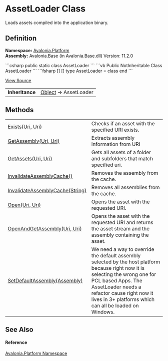 # AssetLoader Class


Loads assets compiled into the application binary.



## Definition
**Namespace:** <a href="N_Avalonia_Platform">Avalonia.Platform</a>  
**Assembly:** Avalonia.Base (in Avalonia.Base.dll) Version: 11.2.0

<Tabs groupId="api-code-preview">
<TabItem value="csharp" label="C#">
```csharp
public static class AssetLoader
```
</TabItem>
<TabItem value="vb" label="VB">
```vb
Public NotInheritable Class AssetLoader
```
</TabItem>
<TabItem value="fsharp" label="F#">
```fsharp
[<AbstractClassAttribute>]
[<SealedAttribute>]
type AssetLoader = class end
```
</TabItem>
</Tabs>



<a href="https://github.com/AvaloniaUI/Avalonia/tree/master/src/Avalonia.Base/Platform/AssetLoader.cs" title="View the source code">View Source</a>

<table>
<tr><td><strong>Inheritance</strong></td><td><a href="https://learn.microsoft.com/dotnet/api/system.object" target="_blank" rel="noopener noreferrer">Object</a>  →  AssetLoader</td></tr>
</table>



## Methods
<table>
<tr>
<td><a href="M_Avalonia_Platform_AssetLoader_Exists">Exists(Uri, Uri)</a></td>
<td>Checks if an asset with the specified URI exists.</td>
</tr>
<tr>
<td><a href="M_Avalonia_Platform_AssetLoader_GetAssembly">GetAssembly(Uri, Uri)</a></td>
<td>Extracts assembly information from URI</td>
</tr>
<tr>
<td><a href="M_Avalonia_Platform_AssetLoader_GetAssets">GetAssets(Uri, Uri)</a></td>
<td>Gets all assets of a folder and subfolders that match specified uri.</td>
</tr>
<tr>
<td><a href="M_Avalonia_Platform_AssetLoader_InvalidateAssemblyCache">InvalidateAssemblyCache()</a></td>
<td>Removes the assembly from the cache.</td>
</tr>
<tr>
<td><a href="M_Avalonia_Platform_AssetLoader_InvalidateAssemblyCache_1">InvalidateAssemblyCache(String)</a></td>
<td>Removes all assemblies from the cache.</td>
</tr>
<tr>
<td><a href="M_Avalonia_Platform_AssetLoader_Open">Open(Uri, Uri)</a></td>
<td>Opens the asset with the requested URI.</td>
</tr>
<tr>
<td><a href="M_Avalonia_Platform_AssetLoader_OpenAndGetAssembly">OpenAndGetAssembly(Uri, Uri)</a></td>
<td>Opens the asset with the requested URI and returns the asset stream and the assembly containing the asset.</td>
</tr>
<tr>
<td><a href="M_Avalonia_Platform_AssetLoader_SetDefaultAssembly">SetDefaultAssembly(Assembly)</a></td>
<td>We need a way to override the default assembly selected by the host platform because right now it is selecting the wrong one for PCL based Apps. The AssetLoader needs a refactor cause right now it lives in 3+ platforms which can all be loaded on Windows.</td>
</tr>
</table>

## See Also


#### Reference
<a href="N_Avalonia_Platform">Avalonia.Platform Namespace</a>  

